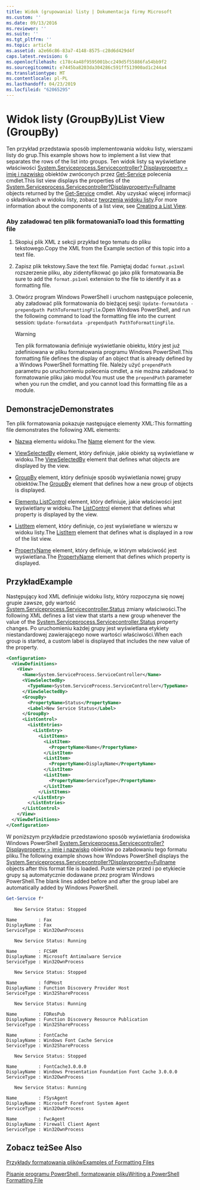 ```yaml
---
title: Widok (grupowania) listy | Dokumentacja firmy Microsoft
ms.custom: ''
ms.date: 09/13/2016
ms.reviewer: ''
ms.suite: ''
ms.tgt_pltfrm: ''
ms.topic: article
ms.assetid: a2e66c86-83a7-4148-8575-c28d6d429d4f
caps.latest.revision: 6
ms.openlocfilehash: c178c4a48f9595001bcc249d5f55886fa54bb9f2
ms.sourcegitcommit: e7445ba8203da304286c591ff513900ad1c244a4
ms.translationtype: MT
ms.contentlocale: pl-PL
ms.lasthandoff: 04/23/2019
ms.locfileid: "62065295"
---
```

# <a name="list-view-groupby"></a><span data-ttu-id="19caf-102">Widok listy (GroupBy)</span><span class="sxs-lookup"><span data-stu-id="19caf-102">List View (GroupBy)</span></span>

<span data-ttu-id="19caf-103">Ten przykład przedstawia sposób implementowania widoku listy, wierszami listy do grup.</span><span class="sxs-lookup"><span data-stu-id="19caf-103">This example shows how to implement a list view that separates the rows of the list into groups.</span></span> <span data-ttu-id="19caf-104">Ten widok listy są wyświetlane właściwości [System.Serviceprocess.Servicecontroller? Displayproperty = imię i nazwisko](/dotnet/api/System.ServiceProcess.ServiceController) obiektów zwróconych przez [Get-Service](/powershell/module/Microsoft.PowerShell.Management/Get-Service) polecenia cmdlet.</span><span class="sxs-lookup"><span data-stu-id="19caf-104">This list view displays the properties of the [System.Serviceprocess.Servicecontroller?Displayproperty=Fullname](/dotnet/api/System.ServiceProcess.ServiceController) objects returned by the [Get-Service](/powershell/module/Microsoft.PowerShell.Management/Get-Service) cmdlet.</span></span> <span data-ttu-id="19caf-105">Aby uzyskać więcej informacji o składnikach w widoku listy, zobacz [tworzenia widoku listy](./creating-a-list-view.md).</span><span class="sxs-lookup"><span data-stu-id="19caf-105">For more information about the components of a list view, see [Creating a List View](./creating-a-list-view.md).</span></span>

### <a name="to-load-this-formatting-file"></a><span data-ttu-id="19caf-106">Aby załadować ten plik formatowania</span><span class="sxs-lookup"><span data-stu-id="19caf-106">To load this formatting file</span></span>

1. <span data-ttu-id="19caf-107">Skopiuj plik XML z sekcji przykład tego tematu do pliku tekstowego.</span><span class="sxs-lookup"><span data-stu-id="19caf-107">Copy the XML from the Example section of this topic into a text file.</span></span>

2. <span data-ttu-id="19caf-108">Zapisz plik tekstowy.</span><span class="sxs-lookup"><span data-stu-id="19caf-108">Save the text file.</span></span> <span data-ttu-id="19caf-109">Pamiętaj dodać `format.ps1xml` rozszerzenie pliku, aby zidentyfikować go jako plik formatowania.</span><span class="sxs-lookup"><span data-stu-id="19caf-109">Be sure to add the `format.ps1xml` extension to the file to identify it as a formatting file.</span></span>

3. <span data-ttu-id="19caf-110">Otwórz program Windows PowerShell i uruchom następujące polecenie, aby załadować plik formatowania do bieżącej sesji: `Update-formatdata -prependpath PathToFormattingFile`.</span><span class="sxs-lookup"><span data-stu-id="19caf-110">Open Windows PowerShell, and run the following command to load the formatting file into the current session: `Update-formatdata -prependpath PathToFormattingFile`.</span></span>

   > [!WARNING]
   > <span data-ttu-id="19caf-111">Ten plik formatowania definiuje wyświetlanie obiektu, który jest już zdefiniowana w pliku formatowania programu Windows PowerShell.</span><span class="sxs-lookup"><span data-stu-id="19caf-111">This formatting file defines the display of an object that is already defined by a Windows PowerShell formatting file.</span></span> <span data-ttu-id="19caf-112">Należy użyć `prependPath` parametru po uruchomieniu polecenia cmdlet, a nie można załadować to formatowanie pliku jako moduł.</span><span class="sxs-lookup"><span data-stu-id="19caf-112">You must use the `prependPath` parameter when you run the cmdlet, and you cannot load this formatting file as a module.</span></span>

## <a name="demonstrates"></a><span data-ttu-id="19caf-113">Demonstracje</span><span class="sxs-lookup"><span data-stu-id="19caf-113">Demonstrates</span></span>

<span data-ttu-id="19caf-114">Ten plik formatowania pokazuje następujące elementy XML:</span><span class="sxs-lookup"><span data-stu-id="19caf-114">This formatting file demonstrates the following XML elements:</span></span>

- <span data-ttu-id="19caf-115">[Nazwa](./name-element-for-view-format.md) elementu widoku.</span><span class="sxs-lookup"><span data-stu-id="19caf-115">The [Name](./name-element-for-view-format.md) element for the view.</span></span>

- <span data-ttu-id="19caf-116">[ViewSelectedBy](./viewselectedby-element-format.md) element, który definiuje, jakie obiekty są wyświetlane w widoku.</span><span class="sxs-lookup"><span data-stu-id="19caf-116">The [ViewSelectedBy](./viewselectedby-element-format.md) element that defines what objects are displayed by the view.</span></span>

- <span data-ttu-id="19caf-117">[GroupBy](./viewselectedby-element-format.md) element, który definiuje sposób wyświetlania nowej grupy obiektów.</span><span class="sxs-lookup"><span data-stu-id="19caf-117">The [GroupBy](./viewselectedby-element-format.md) element that defines how a new group of objects is displayed.</span></span>

- <span data-ttu-id="19caf-118">[Elementu ListControl](./listcontrol-element-format.md) element, który definiuje, jakie właściwości jest wyświetlany w widoku.</span><span class="sxs-lookup"><span data-stu-id="19caf-118">The [ListControl](./listcontrol-element-format.md) element that defines what property is displayed by the view.</span></span>

- <span data-ttu-id="19caf-119">[ListItem](./listitem-element-for-listitems-for-listcontrol-format.md) element, który definiuje, co jest wyświetlane w wierszu w widoku listy.</span><span class="sxs-lookup"><span data-stu-id="19caf-119">The [ListItem](./listitem-element-for-listitems-for-listcontrol-format.md) element that defines what is displayed in a row of the list view.</span></span>

- <span data-ttu-id="19caf-120">[PropertyName](./propertyname-element-for-listitem-for-listcontrol-format.md) element, który definiuje, w którym właściwość jest wyświetlana.</span><span class="sxs-lookup"><span data-stu-id="19caf-120">The [PropertyName](./propertyname-element-for-listitem-for-listcontrol-format.md) element that defines which property is displayed.</span></span>

## <a name="example"></a><span data-ttu-id="19caf-121">Przykład</span><span class="sxs-lookup"><span data-stu-id="19caf-121">Example</span></span>

<span data-ttu-id="19caf-122">Następujący kod XML definiuje widoku listy, który rozpoczyna się nowej grupie zawsze, gdy wartość [System.Serviceprocess.Servicecontroller.Status](/dotnet/api/System.ServiceProcess.ServiceController.Status) zmiany właściwości.</span><span class="sxs-lookup"><span data-stu-id="19caf-122">The following XML defines a list view that starts a new group whenever the value of the [System.Serviceprocess.Servicecontroller.Status](/dotnet/api/System.ServiceProcess.ServiceController.Status) property changes.</span></span> <span data-ttu-id="19caf-123">Po uruchomieniu każdej grupy jest wyświetlana etykiety niestandardowej zawierającego nowe wartości właściwości.</span><span class="sxs-lookup"><span data-stu-id="19caf-123">When each group is started, a custom label is displayed that includes the new value of the property.</span></span>

```xml
<Configuration>
  <ViewDefinitions>
    <View>
      <Name>System.ServiceProcess.ServiceController</Name>
      <ViewSelectedBy>
        <TypeName>System.ServiceProcess.ServiceController</TypeName>
      </ViewSelectedBy>
      <GroupBy>
        <PropertyName>Status</PropertyName>
        <Label>New Service Status</Label>
      </GroupBy>
      <ListControl>
        <ListEntries>
          <ListEntry>
            <ListItems>
              <ListItem>
                <PropertyName>Name</PropertyName>
              </ListItem>
              <ListItem>
                <PropertyName>DisplayName</PropertyName>
              </ListItem>
              <ListItem>
                <PropertyName>ServiceType</PropertyName>
              </ListItem>
            </ListItems>
          </ListEntry>
        </ListEntries>
      </ListControl>
    </View>
  </ViewDefinitions>
</Configuration>
```

<span data-ttu-id="19caf-124">W poniższym przykładzie przedstawiono sposób wyświetlania środowiska Windows PowerShell [System.Serviceprocess.Servicecontroller? Displayproperty = imię i nazwisko](/dotnet/api/System.ServiceProcess.ServiceController) obiektów po załadowaniu tego formatu pliku.</span><span class="sxs-lookup"><span data-stu-id="19caf-124">The following example shows how Windows PowerShell displays the [System.Serviceprocess.Servicecontroller?Displayproperty=Fullname](/dotnet/api/System.ServiceProcess.ServiceController) objects after this format file is loaded.</span></span> <span data-ttu-id="19caf-125">Puste wiersze przed i po etykiecie grupy są automatycznie dodawane przez program Windows PowerShell.</span><span class="sxs-lookup"><span data-stu-id="19caf-125">The blank lines added before and after the group label are automatically added by Windows PowerShell.</span></span>

```powershell
Get-Service f*
```

```output
   New Service Status: Stopped

Name        : Fax
DisplayName : Fax
ServiceType : Win32OwnProcess

   New Service Status: Running

Name        : FCSAM
DisplayName : Microsoft Antimalware Service
ServiceType : Win32OwnProcess

   New Service Status: Stopped

Name        : fdPHost
DisplayName : Function Discovery Provider Host
ServiceType : Win32ShareProcess

   New Service Status: Running

Name        : FDResPub
DisplayName : Function Discovery Resource Publication
ServiceType : Win32ShareProcess

Name        : FontCache
DisplayName : Windows Font Cache Service
ServiceType : Win32ShareProcess

   New Service Status: Stopped

Name        : FontCache3.0.0.0
DisplayName : Windows Presentation Foundation Font Cache 3.0.0.0
ServiceType : Win32OwnProcess

   New Service Status: Running

Name        : FSysAgent
DisplayName : Microsoft Forefront System Agent
ServiceType : Win32OwnProcess

Name        : FwcAgent
DisplayName : Firewall Client Agent
ServiceType : Win32OwnProcess
```

## <a name="see-also"></a><span data-ttu-id="19caf-126">Zobacz też</span><span class="sxs-lookup"><span data-stu-id="19caf-126">See Also</span></span>

[<span data-ttu-id="19caf-127">Przykłady formatowania plików</span><span class="sxs-lookup"><span data-stu-id="19caf-127">Examples of Formatting Files</span></span>](./examples-of-formatting-files.md)

[<span data-ttu-id="19caf-128">Pisanie programu PowerShell, formatowanie pliku</span><span class="sxs-lookup"><span data-stu-id="19caf-128">Writing a PowerShell Formatting File</span></span>](./writing-a-powershell-formatting-file.md)
